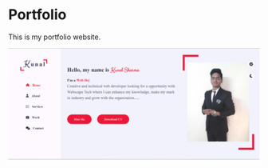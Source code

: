 # Portfolio
This is my portfolio website.

![Screenshot of a comment on a GitHub issue showing an image, added in the Markdown, of an Octocat smiling and raising a tentacle.](portfolio.png)
